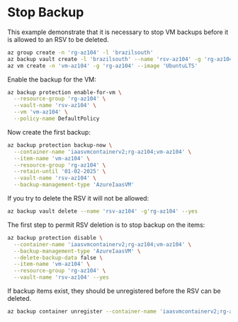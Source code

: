# Stop Backup

This example demonstrate that it is necessary to stop VM backups before it is allowed to an RSV to be deleted.

```sh
az group create -n 'rg-az104' -l 'brazilsouth'
az backup vault create -l 'brazilsouth' --name 'rsv-az104' -g 'rg-az104'
az vm create -n 'vm-az104' -g 'rg-az104' --image 'UbuntuLTS'
```

Enable the backup for the VM:

```sh
az backup protection enable-for-vm \
  --resource-group 'rg-az104' \
  --vault-name 'rsv-az104' \
  --vm 'vm-az104' \
  --policy-name DefaultPolicy
```

Now create the first backup:

```sh
az backup protection backup-now \
  --container-name 'iaasvmcontainerv2;rg-az104;vm-az104' \
  --item-name 'vm-az104' \
  --resource-group 'rg-az104' \
  --retain-until '01-02-2025' \
  --vault-name 'rsv-az104' \
  --backup-management-type 'AzureIaasVM'
```

If you try to delete the RSV it will not be allowed:

```sh
az backup vault delete --name 'rsv-az104' -g'rg-az104' --yes
```

The first step to permit RSV deletion is to stop backup on the items:

```sh
az backup protection disable \
  --container-name 'iaasvmcontainerv2;rg-az104;vm-az104' \
  --backup-management-type 'AzureIaasVM' \
  --delete-backup-data false \
  --item-name 'vm-az104' \
  --resource-group 'rg-az104' \
  --vault-name 'rsv-az104' --yes
```

If backup items exist, they should be unregistered before the RSV can be deleted.

```sh
az backup container unregister --container-name 'iaasvmcontainerv2;rg-az104;vm-az104' -g 'rg-az104' --vault-name 'rsv-az104' --backup-management-type 'AzureIaasVM'
```
